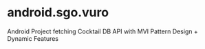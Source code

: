 # android.sgo.vuro
Android Project fetching Cocktail DB API with MVI Pattern Design + Dynamic Features
